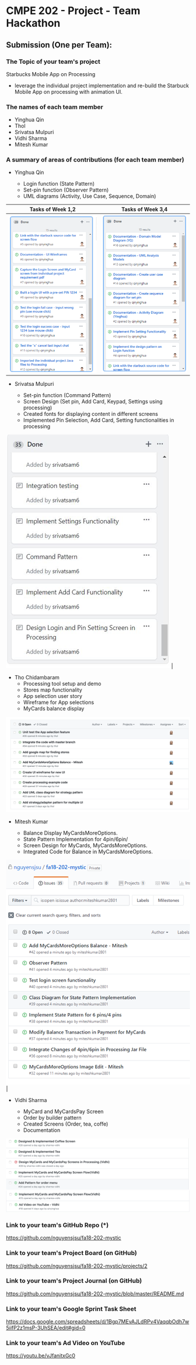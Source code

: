# CMPE 202 - Project - Team Hackathon

## Submission (One per Team):

### The Topic of your team's project

Starbucks Mobile App on Processing

- leverage the individual project implementation and re-build the Starbuck Mobile App on processing with animation UI.

### The names of each team member
- Yinghua Qin
- Thol 
- Srivatsa Mulpuri
- Vidhi Sharma
- Mitesh Kumar


### A summary of areas of contributions (for each team member)
- Yinghua Qin


  - Login function  (State Pattern)
  - Set-pin function  (Observer Pattern)
  - UML diagrams (Activity, Use Case, Sequence, Domain)

Tasks of Week 1,2          |  Tasks of Week 3,4
:-------------------------:|:-------------------------:
![](./readme.assets/1543351854269.png)  |  ![](./readme.assets/1543351793435.png)


- Srivatsa Mulpuri

  - Set-pin function  (Command Pattern)
  - Screen Design (Set pin, Add Card, Keypad, Settings using processing)
  - Created fonts for displaying content in different screens
  - Implemented Pin Selection, Add Card, Setting functionalities in processing
  
 
![](./readme.assets/taskBoardSrivatsa.JPG)  |  

- Tho Chidambaram
  - Processing tool setup and demo
  - Stores map functionality
  - App selection user story
  - Wireframe for App selections
  - MyCards balance display
 
![](./readme.assets/TholTasks.png) 




- Mitesh Kumar

  - Balance Display MyCardsMoreOptions.
  - State Pattern Implementation for 4pin/6pin/
  - Screen Design for MyCards, MyCardsMoreOptions.
  - Integrated Code for Balance in MyCardsMoreOptions.
  
  
 
![](./readme.assets/MiteshKumar.PNG)  |  

- Vidhi Sharma

   - MyCard and MyCardsPay Screen
   - Order by builder pattern
   - Created Screens (Order, tea, coffe)
   - Documentation
 
 ![](https://github.com/nguyensjsu/fa18-202-mystic/blob/master/7.Submission/readme.assets/task.png)
 ![](https://github.com/nguyensjsu/fa18-202-mystic/blob/master/7.Submission/readme.assets/task1.png)


### Link to your team's GitHub Repo (*)

https://github.com/nguyensjsu/fa18-202-mystic

### Link to your team's Project Board (on GitHub)

https://github.com/nguyensjsu/fa18-202-mystic/projects/2

### Link to your team's Project Journal (on GitHub)

https://github.com/nguyensjsu/fa18-202-mystic/blob/master/README.md

### Link to your team's Google Sprint Task Sheet
https://docs.google.com/spreadsheets/d/1Bgp7MEvAJLdRPv4VaqqbOdh7w5iifP2z1msP-3UhSEA/edit#gid=0


### Link to your team's Ad Video on YouTube
https://youtu.be/vJfanitxGc0


